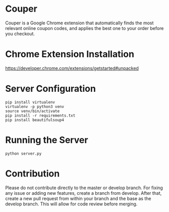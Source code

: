 # Couper

Couper is a Google Chrome extension that automatically finds the most relevant online coupon codes, and applies the best one to your order before you checkout.

# Chrome Extension Installation

https://developer.chrome.com/extensions/getstarted#unpacked

# Server Configuration

```
pip install virtualenv
virtualenv -p python3 venv
source venv/bin/activate
pip install -r requirements.txt
pip install beautifulsoup4
```

# Running the Server

```
python server.py
```

# Contribution
Please do not contribute directly to the master or develop branch. 
For fixing any issue or adding new features, create a branch from develop. After that, create a new pull request from within your branch and the base as the develop branch. This will allow for code review before merging. 

